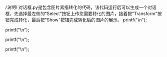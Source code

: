 /*说明*/
对话框.py是包含图片素描转化的代码，该代码运行后可以生成一个对话框，先选择最左侧的"Select"按钮上传您需要转化的图片，接着按"Transform"按钮完成转化，最后按"Show"按钮完成转化后的图片的展示。
printf("\n");

printf("\n");

printf("\n");

printf("\n");
